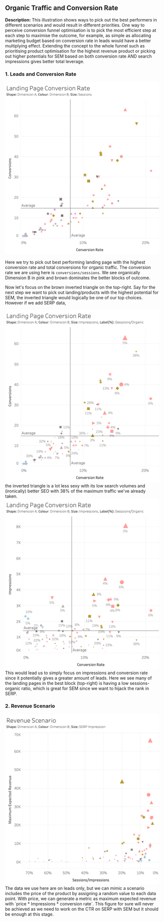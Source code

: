 ## Organic Traffic and Conversion Rate

**Description:** This illustration shows ways to pick out the best performers in different scenarios and would result in different priorities. One way to perceive conversion funnel optimisation is to pick the most efficient step at each step to maximise the outcome, for example, as simple as allocating marketing budget based on conversion rate in leads would have a better multiplying effect. Extending the concept to the whole funnel such as prioritising product optimisation for the highest revenue product or picking out higher potentials for SEM based on both conversion rate AND search impressions gives better total leverage.


### 1. Leads and Conversion Rate
<img src="images/conversion_rate_session.png?raw=true"/>

Here we try to pick out best performing landing page with the highest conversion rate and total conversions for organic traffic. The conversion rate we are using here is `conversions/sessions`. We see organically Dimension B in pink and brown dominates the better blocks of outcome.

Now let's focus on the brown inverted triangle on the top-right. Say for the next step we want to pick out landing/products with the highest potential for SEM, the inverted triangle would logically be one of our top choices. However if we add SERP data,

<img src="images/conversion_rate_impression.png?raw=true"/>
the inverted triangle is a lot less sexy with its low search volumes and (ironically) better SEO with 38% of the maximum traffic we've already taken.

<img src="images/conversion_rate_impression_2.png?raw=true"/>
This would lead us to simply focus on impressions and conversion rate since it potentially gives a greater amount of leads. Here we see many of the landing pages in the best block (top-right) is having a low sessions-organic ratio, which is great for SEM since we want to hijack the rank in SERP.


### 2. Revenue Scenario
<img src="images/revenue_scenario.png?raw=true"/>
The data we use here are on leads only, but we can mimic a scenario includes the price of the product by assigning a random value to each data point. With price, we can generate a metric as maximum expected revenue with `price * Impressions * conversion rate`. This figure for sure will never be achieved as we need to work on the CTR on SERP with SEM but it should be enough at this stage.


